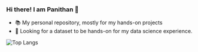 ### Hi there! I am Panithan 👋

- 📚 My personal repository, mostly for my hands-on projects
- 🔎 Looking for a dataset to be hands-on for my data science experience.

![Top Langs](https://github-readme-stats.vercel.app/api/top-langs/?username=PanithanS&layout=compact)
